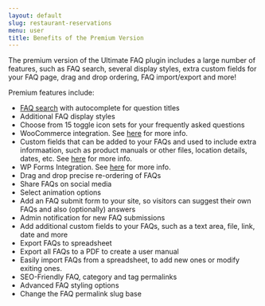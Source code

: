```yaml
---
layout: default
slug: restaurant-reservations
menu: user
title: Benefits of the Premium Version
---
```

The premium version of the Ultimate FAQ plugin includes a large number of features, such as FAQ search, several display styles, extra custom fields for your FAQ page, drag and drop ordering, FAQ import/export and more!

Premium features include:

- [FAQ search](../search) with autocomplete for question titles
- Additional FAQ display styles
- Choose from 15 toggle icon sets for your frequently asked questions
- WooCommerce integration. See [here](../woocommerce) for more info.
- Custom fields that can be added to your FAQs and used to include extra informaation, such as product manuals or other files, location details, dates, etc. See [here](../custom-fields) for more info.
- WP Forms Integration. See [here](../settings/wp-forms) for more info.
- Drag and drop precise re-ordering of FAQs
- Share FAQs on social media
- Select animation options
- Add an FAQ submit form to your site, so visitors can suggest their own FAQs and also (optionally) answers
- Admin notification for new FAQ submissions
- Add additional custom fields to your FAQs, such as a text area, file, link, date and more
- Export FAQs to spreadsheet
- Export all FAQs to a PDF to create a user manual
- Easily import FAQs from a spreadsheet, to add new ones or modify exiting ones.
- SEO-Friendly FAQ, category and tag permalinks
- Advanced FAQ styling options
- Change the FAQ permalink slug base


